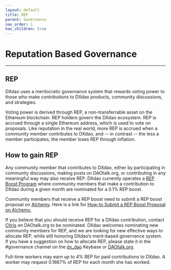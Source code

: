 ```yaml
---
layout: default
title: REP
parent: Governance
nav_order: 1
has_children: true
---
```


# Reputation Based Governance

___

## REP

DXdao uses a meritocratic governance system that rewards voting power to those who make contributions to DXdao products, community discussions, and strategies.

Voting power is derived through REP, a non-transferrable asset on the Ethereum blockchain. REP holders govern the DXdao ecosystem. REP is accrued through a single Ethereum address, which is used to vote on proposals. Like reputation in the real world, more REP is accrued when a community member contributes to DXdao, and -- in contrast -- the less a member participates, the member loses REP through inflation.

  
  

## How to gain REP

Any community member that contributes to DXdao, either by participating in community discussions, making posts on DAOtalk.org, or contributing in any meaningful way may also receive REP. DXdao currently operates a [REP Boost Program](https://daotalk.org/t/community-rep-boosts-jan-2021/2562) where community members that make a contribution to DXdao during a given month are nominated for a 0.1% REP boost.

Community members that receive a REP boost need to submit a REP boost proposal on <a href="https://alchemy.daostack.io/dao/0x519b70055af55a007110b4ff99b0ea33071c720a" target="_blank">Alchemy</a>. Here is a link for [How-to Submit a REP Boost Proposal on Alchemy.](REP-Boost-Guide)

If you believe that you should receive REP for a DXdao contribution, contact <a href="https://daotalk.org/u/powers/summary" target="_blank">Chris</a> on DAOtalk.org to be nominated. DXdao welcomes nominating new community members for REP, and we are looking for new effective ways to allocate REP, while still honoring DXdao’s merit-based governance system. If you have a suggestion on how to allocate REP, please state it in the #governance channel on the <a href="https://keybase.io/team/dx_dao" target="_blank">dx_dao</a> Keybase or <a href="https://daotalk.org/c/dx-dao/15" target="_blank">DAOtalk.org</a>.

Full-time workers may earn up to 4% REP for paid contributions to DXdao. A worker may request 0.1667% of REP for each month she has worked.